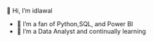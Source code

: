👋 Hi, I’m idlawal

- 👀 I’m a fan of Python,SQL, and Power BI
- 🌱 I’m a Data Analyst and continually learning
